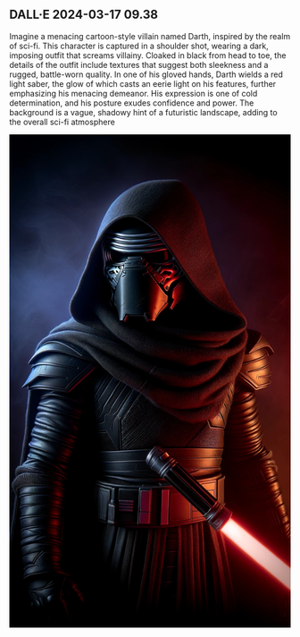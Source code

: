## DALL·E 2024-03-17 09.38

Imagine a menacing cartoon-style villain named Darth, inspired by the realm of sci-fi. This character is captured in a shoulder shot, wearing a dark, imposing outfit that screams villainy. Cloaked in black from head to toe, the details of the outfit include textures that suggest both sleekness and a rugged, battle-worn quality. In one of his gloved hands, Darth wields a red light saber, the glow of which casts an eerie light on his features, further emphasizing his menacing demeanor. His expression is one of cold determination, and his posture exudes confidence and power. The background is a vague, shadowy hint of a futuristic landscape, adding to the overall sci-fi atmosphere

![Darth_VAder](DallE/Images/Darth_Vader.webp)

